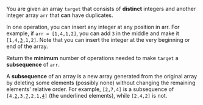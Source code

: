 You are given an array `target` that consists of **distinct** integers and another integer array `arr` that **can** have duplicates.

In one operation, you can insert any integer at any position in arr. For example, if `arr = [1,4,1,2]`, you can add `3` in the middle and make it <code>[1,4,<u>3</u>,1,2]</code>. Note that you can insert the integer at the very beginning or end of the array.

Return the **minimum** number of operations needed to make `target` a **subsequence** of `arr`.

A **subsequence** of an array is a new array generated from the original array by deleting some elements (possibly none) without changing the remaining elements' relative order. For example, `[2,7,4]` is a subsequence of <code>[4,<u>2</u>,3,<u>7</u>,2,1,<u>4</u>]</code> (the underlined elements), while `[2,4,2]` is not.